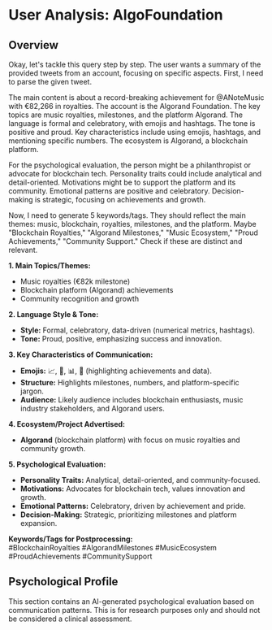 # User Analysis: AlgoFoundation

## Overview

<think>
Okay, let's tackle this query step by step. The user wants a summary of the provided tweets from an account, focusing on specific aspects. First, I need to parse the given tweet.

The main content is about a record-breaking achievement for @ANoteMusic with €82,266 in royalties. The account is the Algorand Foundation. The key topics are music royalties, milestones, and the platform Algorand. The language is formal and celebratory, with emojis and hashtags. The tone is positive and proud. Key characteristics include using emojis, hashtags, and mentioning specific numbers. The ecosystem is Algorand, a blockchain platform.

For the psychological evaluation, the person might be a philanthropist or advocate for blockchain tech. Personality traits could include analytical and detail-oriented. Motivations might be to support the platform and its community. Emotional patterns are positive and celebratory. Decision-making is strategic, focusing on achievements and growth.

Now, I need to generate 5 keywords/tags. They should reflect the main themes: music, blockchain, royalties, milestones, and the platform. Maybe "Blockchain Royalties," "Algorand Milestones," "Music Ecosystem," "Proud Achievements," "Community Support." Check if these are distinct and relevant.
</think>

**1. Main Topics/Themes:**  
- Music royalties (€82k milestone)  
- Blockchain platform (Algorand) achievements  
- Community recognition and growth  

**2. Language Style & Tone:**  
- **Style:** Formal, celebratory, data-driven (numerical metrics, hashtags).  
- **Tone:** Proud, positive, emphasizing success and innovation.  

**3. Key Characteristics of Communication:**  
- **Emojis:** 📈, 🎵, 📊, 📌 (highlighting achievements and data).  
- **Structure:** Highlights milestones, numbers, and platform-specific jargon.  
- **Audience:** Likely audience includes blockchain enthusiasts, music industry stakeholders, and Algorand users.  

**4. Ecosystem/Project Advertised:**  
- **Algorand** (blockchain platform) with focus on music royalties and community growth.  

**5. Psychological Evaluation:**  
- **Personality Traits:** Analytical, detail-oriented, and community-focused.  
- **Motivations:** Advocates for blockchain tech, values innovation and growth.  
- **Emotional Patterns:** Celebratory, driven by achievement and pride.  
- **Decision-Making:** Strategic, prioritizing milestones and platform expansion.  

**Keywords/Tags for Postprocessing:**  
#BlockchainRoyalties #AlgorandMilestones #MusicEcosystem #ProudAchievements #CommunitySupport

## Psychological Profile

This section contains an AI-generated psychological evaluation based on communication patterns. This is for research purposes only and should not be considered a clinical assessment.